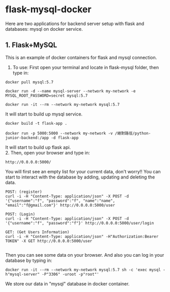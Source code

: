 # flask-mysql-docker
Here are two applications for backend server setup with flask and databases: mysql on docker service.

## 1. Flask+MySQL
This is an example of docker containers for flask and mysql connection. <br>

1. To use:
First open your terminal and locate in flask-mysql folder, then type in:
```
docker pull mysql:5.7
```
```
docker run -d --name mysql-server --network my-network -e MYSQL_ROOT_PASSWORD=secret mysql:5.7
```
```
docker run -it --rm --network my-network mysql:5.7
```
It will start to build up mysql service. <br>
```
docker build -t flask-app .
```
```
docker run -p 5000:5000 --network my-network -v /絕對路徑/python-junior-backend:/app -d flask-app
```
It will start to build up flask api. <br>
2. Then, open your browser and type in: 
```
http://0.0.0.0:5000/
```
You will first see an empty list for your current data, don't worry!!
You can start to interact with the database by adding, updating and deleting the data.
```
POST: (register)
curl -i -H "Content-Type: application/json" -X POST -d '{"username":"f", "password":"f", "name":"name", "email":"f@gmail.com"}' http://0.0.0.0:5000/user

POST: (Login)
curl -i -H "Content-Type: application/json" -X POST -d '{"username":"f", "password":"f"}' http://0.0.0.0:5000/user/login

GET: (Get Users Information) 
curl -i -H "Content-Type: application/json" -H"Authorization:Bearer TOKEN" -X GET http://0.0.0.0:5000/user


```
Then you can see some data on your browser. And also you can log in your database by typing in:
```
docker run -it --rm --network my-network mysql:5.7 sh -c 'exec mysql -h"mysql-server" -P"3306" -uroot -p"root"'
```
We store our data in "mysql" database in docker container. 
<br><br>

